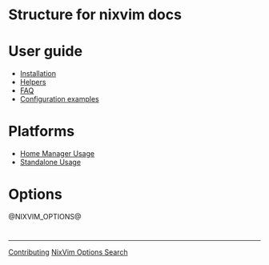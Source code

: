 # Structure for nixvim docs

# User guide

- [Installation](./user-guide/install.md)
- [Helpers](./user-guide/helpers.md)
- [FAQ](./user-guide/faq.md)
- [Configuration examples](./user-guide/config-examples.md)

# Platforms

- [Home Manager Usage](./modules/hm.md)
- [Standalone Usage](./modules/standalone.md)

# Options

@NIXVIM_OPTIONS@

#

---

[Contributing](./CONTRIBUTING.md)
[NixVim Options Search](./search/index.html)
